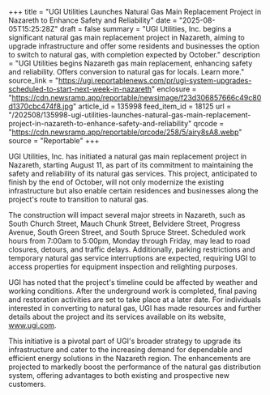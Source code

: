 +++
title = "UGI Utilities Launches Natural Gas Main Replacement Project in Nazareth to Enhance Safety and Reliability"
date = "2025-08-05T15:25:28Z"
draft = false
summary = "UGI Utilities, Inc. begins a significant natural gas main replacement project in Nazareth, aiming to upgrade infrastructure and offer some residents and businesses the option to switch to natural gas, with completion expected by October."
description = "UGI Utilities begins Nazareth gas main replacement, enhancing safety and reliability. Offers conversion to natural gas for locals. Learn more."
source_link = "https://ugi.reportablenews.com/pr/ugi-system-upgrades-scheduled-to-start-next-week-in-nazareth"
enclosure = "https://cdn.newsramp.app/reportable/newsimage/f23d306857666c49c80d1370cbc474f8.jpg"
article_id = 135998
feed_item_id = 18125
url = "/202508/135998-ugi-utilities-launches-natural-gas-main-replacement-project-in-nazareth-to-enhance-safety-and-reliability"
qrcode = "https://cdn.newsramp.app/reportable/qrcode/258/5/airy8sA8.webp"
source = "Reportable"
+++

<p>UGI Utilities, Inc. has initiated a natural gas main replacement project in Nazareth, starting August 11, as part of its commitment to maintaining the safety and reliability of its natural gas services. This project, anticipated to finish by the end of October, will not only modernize the existing infrastructure but also enable certain residences and businesses along the project's route to transition to natural gas.</p><p>The construction will impact several major streets in Nazareth, such as South Church Street, Mauch Chunk Street, Belvidere Street, Progress Avenue, South Green Street, and South Spruce Street. Scheduled work hours from 7:00am to 5:00pm, Monday through Friday, may lead to road closures, detours, and traffic delays. Additionally, parking restrictions and temporary natural gas service interruptions are expected, requiring UGI to access properties for equipment inspection and relighting purposes.</p><p>UGI has noted that the project's timeline could be affected by weather and working conditions. After the underground work is completed, final paving and restoration activities are set to take place at a later date. For individuals interested in converting to natural gas, UGI has made resources and further details about the project and its services available on its website, <a href='https://www.ugi.com' rel='nofollow' target='_blank'>www.ugi.com</a>.</p><p>This initiative is a pivotal part of UGI's broader strategy to upgrade its infrastructure and cater to the increasing demand for dependable and efficient energy solutions in the Nazareth region. The enhancements are projected to markedly boost the performance of the natural gas distribution system, offering advantages to both existing and prospective new customers.</p>